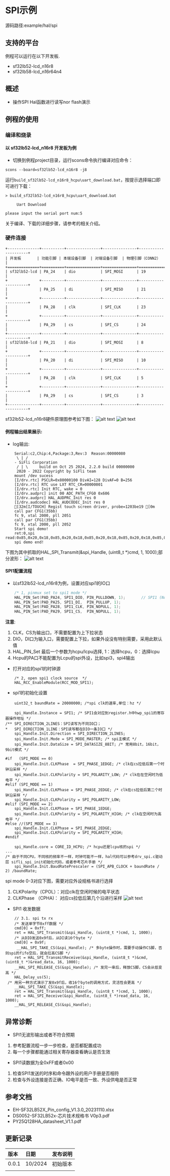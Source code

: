 # SPI示例
源码路径:example/hal/spi
## 支持的平台
例程可以运行在以下开发板.
* sf32lb52-lcd_n16r8
* sf32lb58-lcd_n16r64n4

## 概述
* 操作SPI Hal函数进行读写nor flash演示

## 例程的使用
### 编译和烧录
#### 以 sf32lb52-lcd_n16r8 开发板为例
* 切换到例程project目录，运行scons命令执行编译对应命令：
```
scons --board=sf32lb52-lcd_n16r8 -j8
```
运行`build_sf32lb52-lcd_n16r8_hcpu\uart_download.bat`，按提示选择端口即可进行下载：
```
> build_sf32lb52-lcd_n16r8_hcpu\uart_download.bat

     Uart Download

please input the serial port num:5
```
关于编译、下载的详细步骤，请参考[](/quickstart/get-started.md)的相关介绍。
### 硬件连接

```{eval-rst}
+--------------+----------+---------------+---------------+---------------------+
| 开发板       | 功能引脚 | 本端设备引脚  | 对端设备引脚  | 物理引脚（CONN2）   |
+==============+==========+===============+===============+=====================+
| sf32lb52-lcd | PA_24    | dio           | SPI_MOSI      | 19                  |
+              +----------+---------------+---------------+---------------------+
|              | PA_25    | di            | SPI_MISO      | 21                  |
+              +----------+---------------+---------------+---------------------+
|              | PA_28    | clk           | SPI_CLK       | 23                  |
+              +----------+---------------+---------------+---------------------+
|              | PA_29    | cs            | SPI_CS        | 24                  |
+--------------+----------+---------------+---------------+---------------------+
| sf32lb58-lcd | PA_21    | dio           | SPI_MOSI      | 8                   |
+              +----------+---------------+---------------+---------------------+
|              | PA_20    | di            | SPI_MISO      | 10                  |
+              +----------+---------------+---------------+---------------------+
|              | PA_28    | clk           | SPI_CLK       | 5                   |
+              +----------+---------------+---------------+---------------------+
|              | PA_29    | cs            | SPI_CS        | 3                   |
+--------------+----------+---------------+---------------+---------------------+
```

      
sf32lb52-lcd_n16r8硬件原理图参考如下图：
![alt text](assets/52-DevKit-lcd-V1.0.png)
![alt text](assets/nor_flash.png)
#### 例程输出结果展示:
* log输出:
```
    Serial:c2,Chip:4,Package:3,Rev:3  Reason:00000080
     \ | /
    - SiFli Corporation
     / | \     build on Oct 25 2024, 2.2.0 build 00000000
     2020 - 2022 Copyright by SiFli team
    mount /dev sucess
    [I/drv.rtc] PSCLR=0x80000100 DivAI=128 DivAF=0 B=256
    [I/drv.rtc] RTC use LXT RTC_CR=00000001
    [I/drv.rtc] Init RTC, wake = 0
    [I/drv.audprc] init 00 ADC_PATH_CFG0 0x606
    [I/drv.audprc] HAL_AUDPRC_Init res 0
    [I/drv.audcodec] HAL_AUDCODEC_Init res 0
    [32m[I/TOUCH] Regist touch screen driver, probe=1203be19 [0m
    call par CFG1(35bb)
    fc 9, xtal 2000, pll 2051
    call par CFG1(35bb)
    fc 9, xtal 2000, pll 2052
    Start spi demo!
    ret:0,spi read:0x85,0x20,0x18,0x85,0x20,0x18,0x85,0x20,0x18,0x85,0x20,0x18,0x85,0x20,0x18,0x85,
    spi demo end!
```
下图为其中抓取的HAL_SPI_Transmit(&spi_Handle, (uint8_t *)cmd, 1, 1000);部分波形：
![alt text](assets/read.png)

#### SPI1配置流程

* 以sf32lb52-lcd_n16r8为例，设置对应spi1的IO口
```c
    /* 1, pinmux set to spi1 mode */
    HAL_PIN_Set(PAD_PA24, SPI1_DIO, PIN_PULLDOWN, 1);       // SPI1 (Nor flash)
    HAL_PIN_Set(PAD_PA25, SPI1_DI,  PIN_PULLUP, 1);
    HAL_PIN_Set(PAD_PA28, SPI1_CLK, PIN_NOPULL, 1);
    HAL_PIN_Set(PAD_PA29, SPI1_CS,  PIN_NOPULL, 1);
```
**注意**: 
1. CLK，CS为输出口，不需要配置为上下拉状态
2. DIO，DI口为输入口，需要配置上下拉，如果外设没有特别需要，采用此默认值
3. HAL_PIN_Set 最后一个参数为hcpu/lcpu选择, 1：选择hcpu，0：选择lcpu 
4. Hcpu的PA口不能配置为Lcpu的spi外设，比如spi3，spi4输出
* 打开对应的spi1的时钟源
```
    /* 2, open spi1 clock source  */
    HAL_RCC_EnableModule(RCC_MOD_SPI1);
```
* spi1的初始化设置
```
    uint32_t baundRate = 20000000; /*spi clk的速率,单位：hz */

    spi_Handle.Instance = SPI1; /* SPI1会对应到register.h中hwp_spi1的寄存器操作地址 */
/** SPI_DIRECTION_2LINES：SPI读写为不同IO口；
*   SPI_DIRECTION_1LINE：SPI读写都在DIO一条IO口 */
    spi_Handle.Init.Direction = SPI_DIRECTION_2LINES; 
    spi_Handle.Init.Mode = SPI_MODE_MASTER; /* spi主模式 */
    spi_Handle.Init.DataSize = SPI_DATASIZE_8BIT; /* 常用8bit，16bit，9bit模式 */
    
#if   (SPI_MODE == 0)
    spi_Handle.Init.CLKPhase  = SPI_PHASE_1EDGE; /* clk在cs拉低后第一个时钟沿采样 */
    spi_Handle.Init.CLKPolarity = SPI_POLARITY_LOW; /* clk在在空闲时为低电平 */
#elif (SPI_MODE == 1)
    spi_Handle.Init.CLKPhase = SPI_PHASE_2EDGE; /* clk在cs拉低后第二个时钟沿采样 */
    spi_Handle.Init.CLKPolarity = SPI_POLARITY_LOW;
#elif (SPI_MODE == 2)
    spi_Handle.Init.CLKPhase = SPI_PHASE_1EDGE;
    spi_Handle.Init.CLKPolarity = SPI_POLARITY_HIGH; /* clk在空闲时为高电平 */
#else //(SPI_MODE == 3)
    spi_Handle.Init.CLKPhase = SPI_PHASE_2EDGE;
    spi_Handle.Init.CLKPolarity = SPI_POLARITY_HIGH;
#endif

    spi_Handle.core = CORE_ID_HCPU; /* hcpu还是lcpu核的spi */
...
/* 由于不同CPU，不同核的频率不一样，时钟可能不一样，hal代码可以参考drv_spi.c驱动层 sifli_spi_init初始化代码，或者参考芯片手册 */
    spi_Handle.Init.BaudRatePrescaler = (SPI_APB_CLOCK + baundRate / 2) /baundRate;

```
spi mode 0-3对应下图，需要对应外设规格书进行选择
1. CLKPolarity（CPOL）：对应clk在空闲时候的电平状态
2. CLKPhase （CPHA)： 对应cs拉低后第几个沿进行采样
![alt text](assets/spi_mode.png)
* SPI1 收发数据
```
    // 3.1. spi tx rx
    /* 发送单字节0xff数据 */
    cmd[0] = 0xff;
    ret = HAL_SPI_Transmit(&spi_Handle, (uint8_t *)cmd, 1, 1000);
    /* 从DIO发送0x9f后，从DI读16个byte */
    cmd[0] = 0x9f;
     __HAL_SPI_TAKE_CS(&spi_Handle); /* 多byte操作时，需要手动操作CS脚，否则spi的fifo空后，就会拉高CS脚 */
    ret = HAL_SPI_TransmitReceive(&spi_Handle, (uint8_t *)&cmd, (uint8_t *)&read_data, 16, 1000);
    __HAL_SPI_RELEASE_CS(&spi_Handle); /* 发完一串后，释放CS脚，CS会从低变高 */
    HAL_Delay_us(5);
 /* 用另一种方式演示了发0x9f后，收16个byte的调用方式，灵活性会更高 */   
    __HAL_SPI_TAKE_CS(&spi_Handle);
    ret = HAL_SPI_Transmit(&spi_Handle, (uint8_t *)cmd, 1, 1000);
    ret = HAL_SPI_Receive(&spi_Handle, (uint8_t *)read_data, 16, 1000);
    __HAL_SPI_RELEASE_CS(&spi_Handle);
```
## 异常诊断
* SPI1无波形输出或者不符合预期
1. 参考配置流程一步一步检查，是否都配置成功
2. 每一个步骤都能通过相关寄存器查看确认是否生效
* SPI1读数据为全0xFF或者0x00
1. 检查SPI1发送的时序和命令跟外设的用户手册是否相符
2. 检查与外设连接是否正确、IO电平是否一致、外设供电是否正常


## 参考文档
* EH-SF32LB52X_Pin_config_V1.3.0_20231110.xlsx
* DS0052-SF32LB52x-芯片技术规格书 V0p3.pdf
* PY25Q128HA_datasheet_V1.1.pdf

## 更新记录
|版本 |日期   |发布说明 |
|:---|:---|:---|
|0.0.1 |10/2024 |初始版本 |
| | | |
